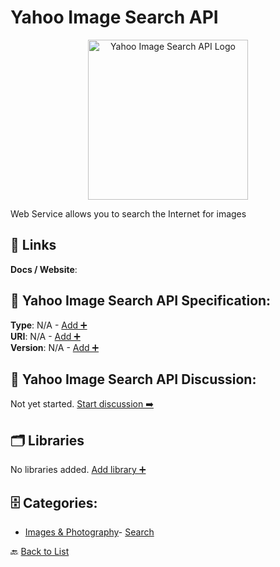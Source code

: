 # Yahoo Image Search API
<p align="center">
    <img width="256" src="https://raw.githubusercontent.com/apis-list/apis-list/main/apis/yahoo-image-search-api/logo_256x256.png" alt="Yahoo Image Search API Logo"/>
</p>
Web Service allows you to search the Internet for images

##  🔗 Links
**Docs / Website**: 

## 🧬 Yahoo Image Search API Specification:
**Type**: N/A - [Add ➕](https://github.com/apis-list/apis-list/edit/main/apis.yaml#L22430)  
**URI**: N/A - [Add ➕](https://github.com/apis-list/apis-list/edit/main/apis.yaml#L22430)  
**Version**: N/A - [Add ➕](https://github.com/apis-list/apis-list/edit/main/apis.yaml#L22430)

## 💬 Yahoo Image Search API Discussion:
Not yet started. [Start discussion ➡️](https://github.com/apis-list/apis-list/discussions/new)

## 🗂️ Libraries

No libraries added. [Add library ➕](https://github.com/apis-list/apis-list/edit/main/apis.yaml#L22430)    


## 🗄️ Categories:
- [Images & Photography](https://github.com/apis-list/apis-list#images--photography-)- [Search](https://github.com/apis-list/apis-list#search-)

🔙  [Back to List](https://github.com/apis-list/apis-list)
